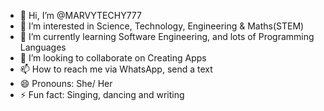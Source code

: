 - 👋 Hi, I’m @MARVYTECHY777
- 👀 I’m interested in Science, Technology, Engineering & Maths(STEM)
- 🌱 I’m currently learning Software Engineering, and lots of Programming Languages 
- 💞️ I’m looking to collaborate on Creating Apps
- 📫 How to reach me via WhatsApp, send a text 
- 😄 Pronouns: She/ Her
- ⚡ Fun fact: Singing, dancing and writing 

<!---
MARVYTECHY777/MARVYTECHY777 is a ✨ special ✨ repository because its `README.md` (this file) appears on your GitHub profile.
You can click the Preview link to take a look at your changes.
--->
